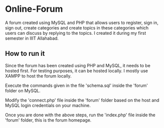 # Online-Forum
A forum created using MySQL and PHP that allows users to register, sign in, sign out, create categories and create topics in these categories which users can discuss by replying to the topics. I created it during my first semester in IIIT Allahabad.

## How to run it
Since the forum has been created using PHP and MySQL, it needs to be hosted first. For testing purposes, it can be hosted locally. I mostly use XAMPP to host the forum locally.

Execute the commands given in the file 'schema.sql' inside the 'forum' folder on MySQL.

Modify the 'connect.php' file inside the 'forum' folder based on the host and MySQL login credentials on your machine.

Once you are done with the above steps, run the 'index.php' file inside the 'forum' folder, this is the forum homepage.
